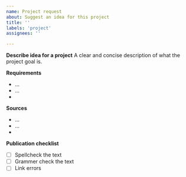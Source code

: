 ```yaml
---
name: Project request
about: Suggest an idea for this project
title: ''
labels: 'project'
assignees: ''

---
```


**Describe idea for a project**
A clear and concise description of what the project goal is.

**Requirements**

- ...
- ...
-

**Sources**

- ...
- ...
-

**Publication checklist**

- [ ] Spellcheck the text
- [ ] Grammer check the text
- [ ] Link errors